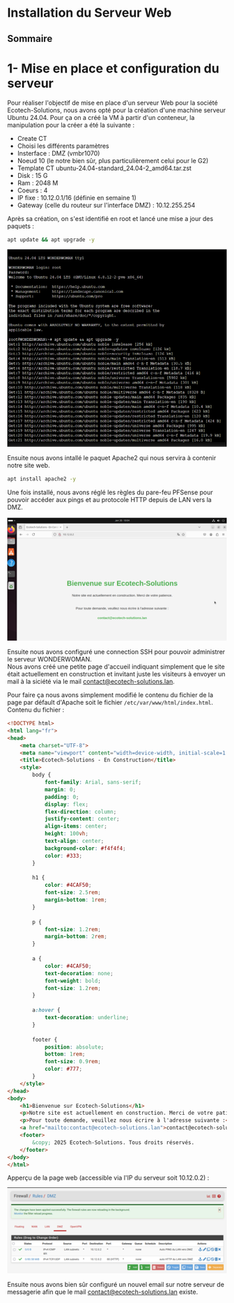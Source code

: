 # Installation du Serveur Web  

## Sommaire  

# 1- Mise en place et configuration du serveur  

Pour réaliser l'objectif de mise en place d'un serveur Web pour la société Ecotech-Solutions, nous avons opté pour la création d'une machine serveur Ubuntu 24.04.
Pour ça on a créé la VM à partir d'un conteneur, la manipulation pour la créer a été la suivante :
- Create CT
- Choisi les différents paramètres
- Insterface : DMZ (vmbr1070)
- Noeud 10 (le notre bien sûr, plus particulièrement celui pour le G2)
- Template CT ubuntu-24.04-standard_24.04-2_amd64.tar.zst
- Disk : 15 G
- Ram : 2048 M
- Coeurs : 4
- IP fixe : 10.12.0.1/16 (définie en semaine 1)
- Gateway (celle du routeur sur l'interface DMZ) : 10.12.255.254
  
Après sa création, on s'est identifié en root et lancé une mise a jour des paquets :  
```bash
apt update && apt upgrade -y
```
![capture 1](../Ressources/Images/capture_wonderwoman_1.png)  

Ensuite nous avons intallé le paquet Apache2 qui nous servira à contenir notre site web.  

```bash
apt install apache2 -y
```

Une fois installé, nous avons réglé les règles du pare-feu PFSense pour pouvoir accéder aux pings et au protocole HTTP depuis de LAN vers la DMZ.  

![capture 2](../Ressources/Images/capture_wonderwoman_2.png)  

Ensuite nous avons configuré une connection SSH pour pouvoir administrer le serveur WONDERWOMAN.  
Nous avons créé une petite page d'accueil indiquant simplement que le site était actuellement en construction et invitant juste les visiteurs à envoyer un mail à la siciété via le mail contact@ecotech-solutions.lan.  

Pour faire ça nous avons simplement modifié le contenu du fichier de la page par défault d'Apache soit le fichier `/etc/var/www/html/index.html`.  
Contenu du fichier :  
```html
<!DOCTYPE html>
<html lang="fr">
<head>
    <meta charset="UTF-8">
    <meta name="viewport" content="width=device-width, initial-scale=1.0">
    <title>Ecotech-Solutions - En Construction</title>
    <style>
        body {
            font-family: Arial, sans-serif;
            margin: 0;
            padding: 0;
            display: flex;
            flex-direction: column;
            justify-content: center;
            align-items: center;
            height: 100vh;
            text-align: center;
            background-color: #f4f4f4;
            color: #333;
        }

        h1 {
            color: #4CAF50;
            font-size: 2.5rem;
            margin-bottom: 1rem;
        }

        p {
            font-size: 1.2rem;
            margin-bottom: 2rem;
        }

        a {
            color: #4CAF50;
            text-decoration: none;
            font-weight: bold;
            font-size: 1.2rem;
        }

        a:hover {
            text-decoration: underline;
        }

        footer {
            position: absolute;
            bottom: 1rem;
            font-size: 0.9rem;
            color: #777;
        }
    </style>
</head>
<body>
    <h1>Bienvenue sur Ecotech-Solutions</h1>
    <p>Notre site est actuellement en construction. Merci de votre patience.</p>
    <p>Pour toute demande, veuillez nous écrire à l'adresse suivante :</p>
    <a href="mailto:contact@ecotech-solutions.lan">contact@ecotech-solutions.lan</a>
    <footer>
        &copy; 2025 Ecotech-Solutions. Tous droits réservés.
    </footer>
</body>
</html>


```

Apperçu de la page web (accessible via l'IP du serveur soit 10.12.0.2) :  

![capture 3](../Ressources/Images/capture_wonderwoman_3.png)  

Ensuite nous avons bien sûr configuré un nouvel email sur notre serveur de messagerie afin que le mail contact@ecotech-solutions.lan existe.  
